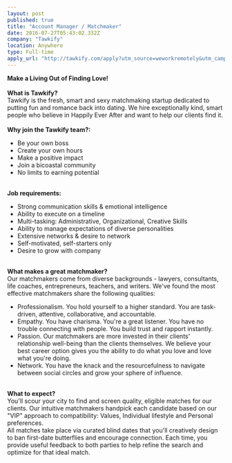 ```yaml
---
layout: post
published: true
title: "Account Manager / Matchmaker"
date: 2016-07-27T05:43:02.332Z
company: "Tawkify"
location: Anywhere
type: Full-time
apply_url: "http://tawkify.com/apply?utm_source=weworkremotely&utm_campaign=acctmanagermatchmaker"
---
```


<div><strong>Make a Living Out of Finding Love!&#xA0;</strong></div><div class="paragraph_break"><br></div><div><strong>What is Tawkify?&#xA0;</strong></div><div>Tawkify is the fresh, smart and sexy matchmaking startup dedicated to putting fun and romance back into dating. We hire exceptionally kind, smart people who believe in Happily Ever After and want to help our clients find it.&#xA0;</div><div class="paragraph_break"><br></div><div><strong>Why join the Tawkify team?:&#xA0;<br></strong></div><ul><li>Be your own boss</li><li>Create your own hours</li><li>Make a positive impact</li><li>Join a bicoastal community</li><li>No limits to earning potential</li></ul><div class="paragraph_break"><br></div><div><strong>Job requirements:&#xA0;<br></strong></div><ul><li>Strong communication skills &amp; emotional intelligence</li><li>Ability to execute on a timeline</li><li>Multi-tasking: Administrative, Organizational, Creative Skills</li><li>Ability to manage expectations of diverse personalities</li><li>Extensive networks &amp; desire to network</li><li>Self-motivated, self-starters only</li><li>Desire to grow with company</li></ul><div class="paragraph_break"><br></div><div><strong>What makes a great matchmaker?&#xA0;</strong></div><div>Our matchmakers come from diverse backgrounds - lawyers, consultants, life coaches, entrepreneurs, teachers, and writers. We&apos;ve found the most effective matchmakers share the following qualities:	<br></div><ul><li>Professionalism.&#xA0;You hold yourself to a higher standard. You are task-driven, attentive, collaborative, and accountable.</li><li>Empathy.&#xA0;You have charisma. You&apos;re a great listener. You have no trouble connecting with people. You build trust and rapport instantly.</li><li>Passion.&#xA0;Our matchmakers are more invested in their clients&apos; relationship well-being than the clients themselves. We believe your best career option gives you the ability to do what you love and love what you&apos;re doing.</li><li>Network.&#xA0;You have the knack and the resourcefulness to navigate between social circles and grow your sphere of influence.</li></ul><div class="paragraph_break"><br></div><div><strong>What to expect?&#xA0;</strong></div><div>You&apos;ll scour your city to find and screen quality, eligible matches for our clients. Our intuitive matchmakers handpick each candidate based on our &quot;VIP&quot; approach to compatibility:&#xA0;Values,&#xA0;Individual lifestyle and&#xA0;Personal preferences.&#xA0;<br></div><div>All matches take place via curated blind dates that you&apos;ll creatively design to ban first-date butterflies and encourage connection. Each time, you provide useful feedback to both parties to help refine the search and optimize for that ideal match.&#xA0;<br></div>
